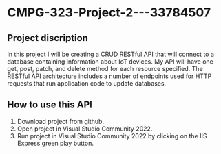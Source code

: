 # CMPG-323-Project-2---33784507
<h2>Project discription</h2>
In this project I will be creating a CRUD RESTful API that will connect to a database containing information about IoT devices. My API will have one get, post, patch, and delete method for each resource specified. The RESTful API architecture includes a number of endpoints used for HTTP requests that run application code to update databases.
<h2>How to use this API</h2>
<ol>
  <li>Download project from github.</li>
  <li>Open project in Visual Studio Community 2022.</li>
  <li>Run project in Visual Studio Community 2022 by clicking on the IIS Express green play button.</li>
</ol>
